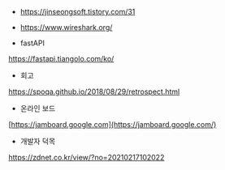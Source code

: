 - https://jinseongsoft.tistory.com/31
- https://www.wireshark.org/



- fastAPI

https://fastapi.tiangolo.com/ko/



- 회고

https://spoqa.github.io/2018/08/29/retrospect.html

- 온라인 보드

[https://jamboard.google.com](https://jamboard.google.com/)

- 개발자 덕목

https://zdnet.co.kr/view/?no=20210217102022
